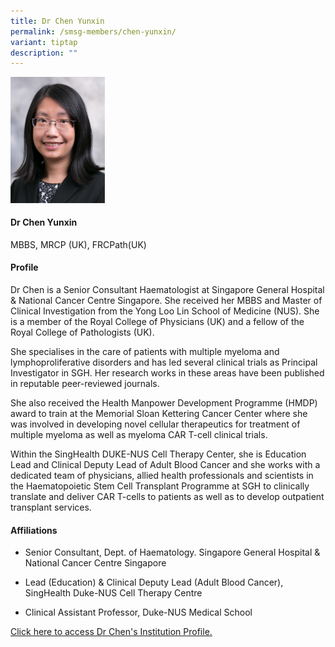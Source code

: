 ```yaml
---
title: Dr Chen Yunxin
permalink: /smsg-members/chen-yunxin/
variant: tiptap
description: ""
---
```

<div class="isomer-image-wrapper">
<img style="width: 30%;" height="auto" width="100%" alt="" src="/images/Singapore Myeloma Study Group/Member Photos/MTG___Dr_Chen_Yunxin.png">
</div>
<h4><strong>Dr Chen Yunxin</strong></h4>
<p>MBBS, MRCP (UK), FRCPath(UK)</p>
<h4><strong>Profile</strong></h4>
<p>Dr Chen is a Senior Consultant Haematologist at Singapore General Hospital
&amp; National Cancer Centre Singapore. She received her MBBS and Master
of Clinical Investigation from the Yong Loo Lin School of Medicine (NUS).
She is a member of the Royal College of Physicians (UK) and a fellow of
the Royal College of Pathologists (UK). ​</p>
<p>She specialises in the care of patients with multiple myeloma and lymphoproliferative
disorders and has led several clinical trials as Principal Investigator
in SGH. Her research works in these areas have been published in reputable
peer-reviewed journals.​</p>
<p>She also received the Health Manpower Development Programme (HMDP) award
to train at the Memorial Sloan Kettering Cancer Center where she was involved
in developing novel cellular therapeutics for treatment of multiple myeloma
as well as myeloma CAR T-cell clinical trials. ​</p>
<p>Within the SingHealth DUKE-NUS Cell Therapy Center, she is Education Lead
and Clinical Deputy Lead of Adult Blood Cancer and she works with a dedicated
team of physicians, allied health professionals and scientists in the Haematopoietic
Stem Cell Transplant Programme at SGH to clinically translate and deliver
CAR T-cells to patients as well as to develop outpatient transplant services.​</p>
<h4><strong>Affiliations</strong></h4>
<ul data-tight="true" class="tight">
<li>
<p>Senior Consultant, Dept. of&nbsp;Haematology. Singapore General Hospital
&amp; National Cancer Centre&nbsp;Singapore​</p>
</li>
<li>
<p>Lead (Education) &amp; Clinical Deputy Lead (Adult Blood Cancer), SingHealth
Duke-NUS Cell&nbsp;Therapy Centre​</p>
</li>
<li>
<p>Clinical Assistant Professor, Duke-NUS Medical School​</p>
</li>
</ul>
<p><a href="https://www.sgh.com.sg/profile/chen-yunxin" rel="noopener noreferrer nofollow" target="_blank">Click here to access Dr Chen's Institution Profile.</a>
</p>